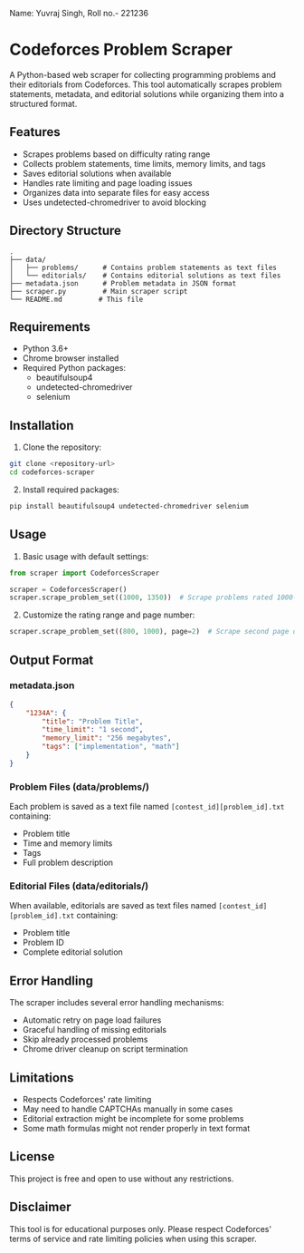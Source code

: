 Name: Yuvraj Singh, 
Roll no.- 221236

# Codeforces Problem Scraper

A Python-based web scraper for collecting programming problems and their editorials from Codeforces. This tool automatically scrapes problem statements, metadata, and editorial solutions while organizing them into a structured format.

## Features

- Scrapes problems based on difficulty rating range
- Collects problem statements, time limits, memory limits, and tags
- Saves editorial solutions when available
- Handles rate limiting and page loading issues
- Organizes data into separate files for easy access
- Uses undetected-chromedriver to avoid blocking

## Directory Structure

```
.
├── data/
│   ├── problems/      # Contains problem statements as text files
│   └── editorials/    # Contains editorial solutions as text files
├── metadata.json      # Problem metadata in JSON format
├── scraper.py         # Main scraper script
└── README.md         # This file
```

## Requirements

- Python 3.6+
- Chrome browser installed
- Required Python packages:
  - beautifulsoup4
  - undetected-chromedriver
  - selenium

## Installation

1. Clone the repository:
```bash
git clone <repository-url>
cd codeforces-scraper
```

2. Install required packages:
```bash
pip install beautifulsoup4 undetected-chromedriver selenium
```

## Usage

1. Basic usage with default settings:
```python
from scraper import CodeforcesScraper

scraper = CodeforcesScraper()
scraper.scrape_problem_set((1000, 1350))  # Scrape problems rated 1000-1350
```

2. Customize the rating range and page number:
```python
scraper.scrape_problem_set((800, 1000), page=2)  # Scrape second page of problems rated 800-1000
```

## Output Format

### metadata.json
```json
{
    "1234A": {
        "title": "Problem Title",
        "time_limit": "1 second",
        "memory_limit": "256 megabytes",
        "tags": ["implementation", "math"]
    }
}
```

### Problem Files (data/problems/)
Each problem is saved as a text file named `[contest_id][problem_id].txt` containing:
- Problem title
- Time and memory limits
- Tags
- Full problem description

### Editorial Files (data/editorials/)
When available, editorials are saved as text files named `[contest_id][problem_id].txt` containing:
- Problem title
- Problem ID
- Complete editorial solution

## Error Handling

The scraper includes several error handling mechanisms:
- Automatic retry on page load failures
- Graceful handling of missing editorials
- Skip already processed problems
- Chrome driver cleanup on script termination

## Limitations

- Respects Codeforces' rate limiting
- May need to handle CAPTCHAs manually in some cases
- Editorial extraction might be incomplete for some problems
- Some math formulas might not render properly in text format

## License

This project is free and open to use without any restrictions.

## Disclaimer

This tool is for educational purposes only. Please respect Codeforces' terms of service and rate limiting policies when using this scraper.
